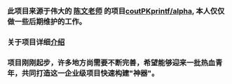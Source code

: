 
### 此项目来源于伟大的 __[陈文老师](https://github.com/coutPKprintf)__ 的项目[coutPKprintf/alpha](https://github.com/coutPKprintf/alpha), 本人仅仅做一些后期维护的工作。

### 关于项目详细[介绍](about.md)

### 项目刚刚起步，许多地方尚需要不断完善，希望能够迎来一批热血青年，共同打造这一企业级项目快速构建"神器"。